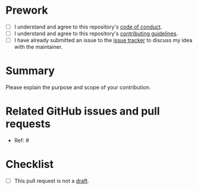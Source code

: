 # Prework

* [ ] I understand and agree to this repository's [code of conduct](https://github.com/ropensci/targets-design/blob/main/CODE_OF_CONDUCT.md).
* [ ] I understand and agree to this repository's [contributing guidelines](https://github.com/ropensci/targets-design/blob/main/CONTRIBUTING.md).
* [ ] I have already submitted an issue to the [issue tracker](http://github.com/ropensci/targets-design/issues) to discuss my idea with the maintainer.

# Summary

Please explain the purpose and scope of your contribution.

# Related GitHub issues and pull requests

* Ref: #

# Checklist

* [ ] This pull request is not a [draft](https://github.blog/2019-02-14-introducing-draft-pull-requests).
